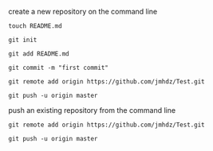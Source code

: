 
create a new repository on the command line

	touch README.md

	git init

	git add README.md

	git commit -m "first commit"

	git remote add origin https://github.com/jmhdz/Test.git

	git push -u origin master

push an existing repository from the command line

	git remote add origin https://github.com/jmhdz/Test.git

	git push -u origin master



